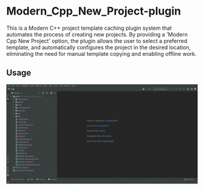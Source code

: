 # Modern_Cpp_New_Project-plugin
<!-- Plugin description -->
This is a Modern C++ project template caching plugin system that automates the process of creating new projects. By providing a 'Modern Cpp New Project' option, the plugin allows the user to select a preferred template, and automatically configures the project in the desired location, eliminating the need for manual template copying and enabling offline work.
<!-- Plugin description end -->
## Usage
![Application gif](docs/GIF.gif)


